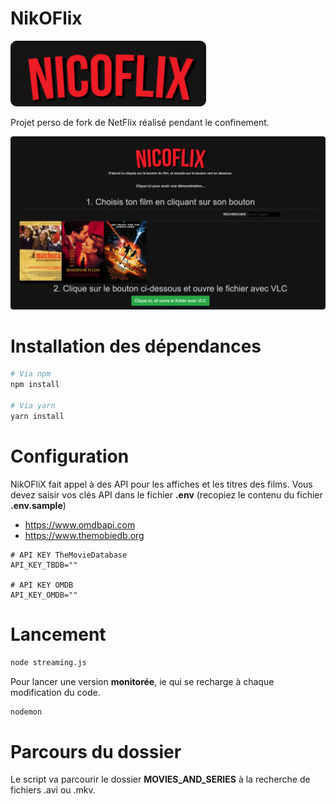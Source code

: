 # NikOFlix

![](readme_docs/logo.png)

Projet perso de fork de NetFlix réalisé pendant le confinement.

![](readme_docs/app.png)

# Installation des dépendances

```bash
# Via npm
npm install

# Via yarn
yarn install
```

# Configuration

NikOFliX fait appel à des API pour les affiches et les titres des films.
Vous devez saisir vos clés API dans le fichier **.env** (recopiez le contenu du fichier **.env.sample**)

- https://www.omdbapi.com
- https://www.themobiedb.org

```dotenv
# API KEY TheMovieDatabase
API_KEY_TBDB=""

# API KEY OMDB
API_KEY_OMDB=""
```

# Lancement

```bash
node streaming.js
```

Pour lancer une version **monitorée**, ie qui se recharge à chaque modification du code.

```bash
nodemon
```

# Parcours du dossier

Le script va parcourir le dossier **MOVIES_AND_SERIES** à la recherche de fichiers .avi ou .mkv.